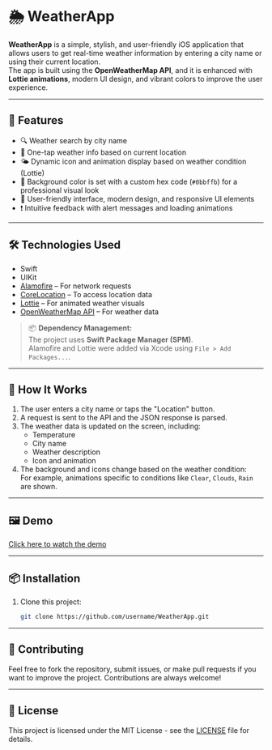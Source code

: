 # 🌦️ WeatherApp

**WeatherApp** is a simple, stylish, and user-friendly iOS application that allows users to get real-time weather information by entering a city name or using their current location.  
The app is built using the **OpenWeatherMap API**, and it is enhanced with **Lottie animations**, modern UI design, and vibrant colors to improve the user experience.

---

## 📱 Features

- 🔍 Weather search by city name  
- 📍 One-tap weather info based on current location  
- 🌤️ Dynamic icon and animation display based on weather condition (Lottie)  
- 🎨 Background color is set with a custom hex code (`#0bbffb`) for a professional visual look  
- 📲 User-friendly interface, modern design, and responsive UI elements  
- ❗ Intuitive feedback with alert messages and loading animations  

---

## 🛠️ Technologies Used

- Swift  
- UIKit  
- [Alamofire](https://github.com/Alamofire/Alamofire) – For network requests  
- [CoreLocation](https://developer.apple.com/documentation/corelocation) – To access location data  
- [Lottie](https://github.com/airbnb/lottie-ios) – For animated weather visuals  
- [OpenWeatherMap API](https://openweathermap.org/api) – For weather data  

> 📦 **Dependency Management:**  
> The project uses **Swift Package Manager (SPM)**.  
> Alamofire and Lottie were added via Xcode using `File > Add Packages...`.

---

## 🚀 How It Works

1. The user enters a city name or taps the "Location" button.  
2. A request is sent to the API and the JSON response is parsed.  
3. The weather data is updated on the screen, including:
   - Temperature  
   - City name  
   - Weather description  
   - Icon and animation  
4. The background and icons change based on the weather condition:  
   For example, animations specific to conditions like `Clear`, `Clouds`, `Rain` are shown.

---

## 🖼️ Demo

[Click here to watch the demo](demo.mov)


---

## 📦 Installation

1. Clone this project:
   ```bash
   git clone https://github.com/username/WeatherApp.git


---

## 🤝 Contributing

Feel free to fork the repository, submit issues, or make pull requests if you want to improve the project. Contributions are always welcome!

---

## 📄 License

This project is licensed under the MIT License - see the [LICENSE](LICENSE) file for details.

